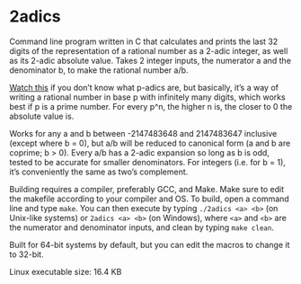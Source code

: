 # 2adics

Command line program written in C that calculates and prints the last 32 digits of the representation of a rational number as a 2-adic integer, as well as its 2-adic absolute value. Takes 2 integer inputs, the numerator a and the denominator b, to make the rational number a/b.

[Watch this](https://www.youtube.com/watch?v=tRaq4aYPzCc) if you don’t know what p-adics are, but basically, it’s a way of writing a rational number in base p with infinitely many digits, which works best if p is a prime number. For every p^n, the higher n is, the closer to 0 the absolute value is.

Works for any a and b between -2147483648 and 2147483647 inclusive (except where b = 0), but a/b will be reduced to canonical form (a and b are coprime; b > 0). Every a/b has a 2-adic expansion so long as b is odd, tested to be accurate for smaller denominators. For integers (i.e. for b = 1), it’s conveniently the same as two’s complement.

Building requires a compiler, preferably GCC, and Make. Make sure to edit the makefile according to your compiler and OS. To build, open a command line and type `make`. You can then execute by typing `./2adics <a> <b>` (on Unix-like systems) or `2adics <a> <b>` (on Windows), where `<a>` and `<b>` are the numerator and denominator inputs, and clean by typing `make clean`.

Built for 64-bit systems by default, but you can edit the macros to change it to 32-bit.

Linux executable size: 16.4 KB
